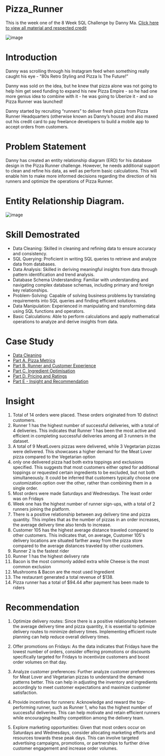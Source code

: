 # Pizza_Runner
This is the week one of the 8 Week SQL Challenge by Danny Ma. [Click here to view all material and respected credit]([url](https://8weeksqlchallenge.com/case-study-2/))

![image](https://github.com/cassitobby/Pizza_Runner/assets/128924056/1d1e083a-da3a-4921-8340-5a7f31b2d965)

# Introduction
Danny was scrolling through his Instagram feed when something really caught his eye - “80s Retro Styling and Pizza Is The Future!”

Danny was sold on the idea, but he knew that pizza alone was not going to help him get seed funding to expand his new Pizza Empire - so he had one more genius idea to combine with it - he was going to Uberize it - and so Pizza Runner was launched!

Danny started by recruiting “runners” to deliver fresh pizza from Pizza Runner Headquarters (otherwise known as Danny’s house) and also maxed out his credit card to pay freelance developers to build a mobile app to accept orders from customers.

# Problem Statement
Danny has created an entity relationship diagram (ERD) for his database design in the Pizza Runner challenge. However, he needs additional support to clean and refine his data, as well as perform basic calculations. This will enable him to make more informed decisions regarding the direction of his runners and optimize the operations of Pizza Runner.

# Entity Relationship Diagram. 
![image](https://github.com/cassitobby/Pizza_Runner/assets/128924056/470a6797-d45a-4193-ad88-144549fce882)

# Skill Demostrated
- Data Cleaning: Skilled in cleaning and refining data to ensure accuracy and consistency.
- SQL Querying: Proficient in writing SQL queries to retrieve and analyze data from databases.
- Data Analysis: Skilled in deriving meaningful insights from data through pattern identification and trend analysis.
- Database Schema Understanding: Familiar with understanding and navigating complex database schemas, including primary and foreign key relationships.
- Problem-Solving: Capable of solving business problems by translating requirements into SQL queries and finding efficient solutions.
- Data Manipulation: Experienced in manipulating and transforming data using SQL functions and operators.
- Basic Calculations: Able to perform calculations and apply mathematical operations to analyze and derive insights from data.

# Case Study
- [Data Cleaning]([url](https://github.com/cassitobby/Pizza_Runner/blob/main/Solution/Data_cleaning.sql))
- [Part A. Pizza Metrics]([url](https://github.com/cassitobby/Pizza_Runner/blob/main/Solution/A.%20Pizza%20Metrics.sql))
- [Part B. Runner and Customer Experience]([url](https://github.com/cassitobby/Pizza_Runner/blob/main/Solution/B.%20Runner%20and%20Customer%20Experience.sql))
- [Part C. Ingredient Optimisation]([url](https://github.com/cassitobby/Pizza_Runner/blob/main/Solution/C.%20Ingredient%20Optimisation.sql))
- [Part D. Pricing and Ratings]([url](https://github.com/cassitobby/Pizza_Runner/blob/main/Solution/D.%20Pricing%20and%20Ratings.sql))
- [Part E - Insight and Recommendation]([url](https://github.com/cassitobby/Pizza_Runner/blob/main/Insight%20%26%20Recommendation.sql))

# Insight
1. Total of 14 orders were placed. These orders originated from 10 distinct customers.
2. Runner 1 has the highest number of successful deliveries, with a total of 4 deliveries. This indicates that Runner 1 
   has been the most active and efficient in completing successful deliveries among all 3 runners in the dataset.
3. A total of 9 MeatLovers pizzas were delivered, while 3 Vegetarian pizzas were delivered. This showcases a higher
   demand for the Meat Lover pizza compared to the Vegetarian option
4. only one delivered pizza had both extra toppings and exclusions specified. This suggests that most customers either 
   opted for additional toppings or requested certain ingredients to be excluded, but not both simultaneously. It could 
   be inferred that customers typically choose one customization option over the other, rather than combining them in a 
   single order.
5. Most orders were made Saturdays and Wednesdays. The least order was on Fridays
6. Week one has the highest number of runner sign-ups, with a total of 2 runners joining the platform. 
7. There is a positive relationship between avg delivery time and pizza quantity. This implies that as
   the number of pizzas in an order increases, the average delivery time also tends to increase.
8. Customer 105 has the highest average distance traveled compared to other customers. This indicates that, 
   on average, Customer 105's delivery locations are situated farther away from the pizza store compared to
   the average distances traveled by other customers.
9. Runner 2 is the fastest rider
10. Runner 1 has the highest delivery rate
11. Bacon is the most commonly added extra while Cheese is the most common exclusion
12. Mushrooms & Bacon are the most used Ingredient
13. The restaurant generated a total revenue of $138.
14. Pizza runner has a total of $94.44 after payment has been made to riders

# Recommendation 
1. Optimize delivery routes: Since there is a positive relationship between the average delivery time and pizza quantity,
   it is essential to optimize delivery routes to minimize delivery times. Implementing efficient route planning can help
   reduce overall delivery times.

2. Offer promotions on Fridays: As the data indicates that Fridays have the lowest number of orders, consider offering 
   promotions or discounts specifically targeted for Fridays to incentivize customers and boost order volumes on that day.

3. Analyze customer preferences: Further analyze customer preferences for Meat Lover and Vegetarian pizzas to understand 
   the demand patterns better. This can help in adjusting the inventory and ingredients accordingly to meet customer 
   expectations and maximize customer satisfaction.

4. Provide incentives for runners: Acknowledge and reward the top-performing runner, such as Runner 1, who has the highest
   number of successful deliveries. This can help motivate and retain efficient runners while encouraging healthy 
   competition among the delivery team.

5. Explore marketing opportunities: Given that most orders occur on Saturdays and Wednesdays, consider allocating marketing
   efforts and resources towards these peak days. This can involve targeted advertising campaigns, promotions, or 
   partnerships to further drive customer engagement and increase order volumes.


